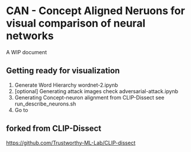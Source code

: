 # CAN - Concept Aligned Neruons for visual comparison of neural networks
A WIP document

## Getting ready for visualization

1. Generate Word Hierarchy
wordnet-2.ipynb
2. [optional] Generating attack images 
check adversarial-attack.ipynb 
3. Generating Concept-neuron alignment from CLIP-Dissect
see run_describe_neurons.sh
4. Go to 




## forked from CLIP-Dissect
https://github.com/Trustworthy-ML-Lab/CLIP-dissect

